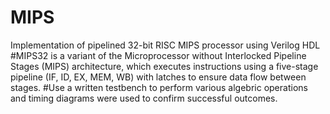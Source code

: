 # MIPS
Implementation of pipelined 32-bit RISC MIPS processor using Verilog HDL
#MIPS32 is a variant of the Microprocessor without Interlocked Pipeline Stages (MIPS) architecture,
which executes instructions using a five-stage pipeline (IF, ID, EX, MEM, WB) with latches to ensure data
flow between stages.
#Use a written testbench to perform various algebric operations and timing diagrams were used to confirm
successful outcomes.
